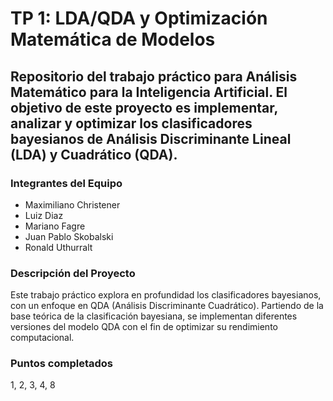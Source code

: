 # TP 1: LDA/QDA y Optimización Matemática de Modelos
## Repositorio del trabajo práctico para Análisis Matemático para la Inteligencia Artificial. El objetivo de este proyecto es implementar, analizar y optimizar los clasificadores bayesianos de Análisis Discriminante Lineal (LDA) y Cuadrático (QDA).

### Integrantes del Equipo
- Maximiliano Christener
- Luiz Diaz
- Mariano Fagre
- Juan Pablo Skobalski
- Ronald Uthurralt

### Descripción del Proyecto
Este trabajo práctico explora en profundidad los clasificadores bayesianos, con un enfoque en QDA (Análisis Discriminante Cuadrático). Partiendo de la base teórica de la clasificación bayesiana, se implementan diferentes versiones del modelo QDA con el fin de optimizar su rendimiento computacional.

### Puntos completados
1, 2, 3, 4, 8 
